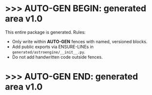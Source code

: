 # >>> AUTO-GEN BEGIN: generated area v1.0
This entire package is generated. Rules:
- Only write within **AUTO-GEN** fences with named, versioned blocks.
- Add public exports via ENSURE-LINEs in `generated/astroengine/__init__.py`.
- Do not add handwritten code outside fences.
# >>> AUTO-GEN END: generated area v1.0
